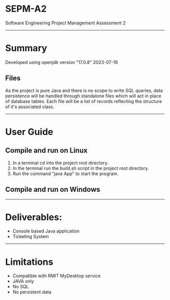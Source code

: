 # SEPM-A2
Software Engineering Project Management Assessment 2

---
# Summary
Developed using openjdk version "17.0.8" 2023-07-18

## Files
As the project is pure Java and there is no scope to write SQL queries, data persistence will be handled through standalone files which will act in place of database tables.
Each file will be a list of records reflecting the structure of it's associated class.

---
# User Guide
## Compile and run on Linux
1. In a terminal cd into the project root directory.
2. In the terminal run the build.sh script in the project root directory.
3. Run the command "java App" to start the program.

## Compile and run on Windows
 
---
# Deliverables:
- Console based Java application
- Ticketing System
---
# Limitations
- Compatible with RMIT MyDesktop service
- JAVA only
- No SQL
- No persistent data
